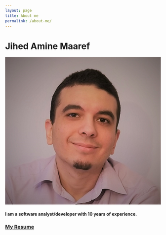```yaml
---
layout: page
title: About me
permalink: /about-me/
---
```

# Jihed Amine Maaref
<img src="/images/me.jpg" alt="Jihed Amine Maaref" class="avatar" />
<h4>I am a software analyst/developer with 10 years of experience.</h4>
<h3><a href="/images/Resume.pdf">My Resume</a></h3>
